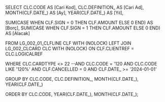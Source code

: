 SELECT
CLC.CODE AS [Cari Kod],
CLC.DEFINITION_ AS [Cari Ad],
MONTH(CLF.DATE_) AS [Ay],
YEAR(CLF.DATE_) AS [Yıl],

SUM(CASE WHEN CLF.SIGN = 0 THEN CLF.AMOUNT ELSE 0 END) AS [Borç],
SUM(CASE WHEN CLF.SIGN = 1 THEN CLF.AMOUNT ELSE 0 END) AS [Alacak]

FROM
LG_002_01_CLFLINE CLF WITH (NOLOCK)
LEFT JOIN
LG_002_CLCARD CLC WITH (NOLOCK) ON CLF.CLIENTREF = CLC.LOGICALREF

WHERE
CLC.CARDTYPE <> 22
--AND CLC.CODE = '120
AND CLC.CODE LIKE '120%'
AND CLF.CANCELLED = 0
AND CLF.DATE_ >= '2024-01-01'

GROUP BY
CLC.CODE, CLC.DEFINITION_, MONTH(CLF.DATE_), YEAR(CLF.DATE_)

ORDER BY
CLC.CODE, YEAR(CLF.DATE_), MONTH(CLF.DATE_);